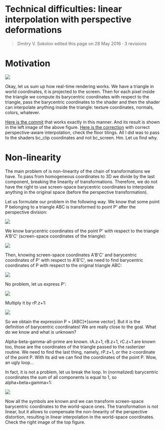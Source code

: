 Technical difficulties: linear interpolation with perspective deformations
==========================================================================

> Dmitry V. Sokolov edited this page on 28 May 2016 · 3 revisions

# Motivation

![](https://hsto.org/getpro/habr/post_images/4cb/4db/4fa/4cb4db4fab48cd386dd7c543ed7df10d.png)

Okay, let us sum up how real-time rendering works. We have a triangle in world coordinates, it is projected to the screen. Then for each pixel inside the triangle we compute its barycentric coordinates with respect to the triangle, pass the barycentric coordinates to the shader and then the shader can interpolate anything inside the triangle: texture coordinates, normals, colors, whatever.

[Here is the commit](https://github.com/ssloy/tinyrenderer/tree/8294312644c7ff103adcc4b2f5b068cba393498e) that works exactly in this manner. And its result is shown in the left image of the above figure. [Here is the correction](https://github.com/ssloy/tinyrenderer/commit/0c8afb6d8350de46518e0539120662af962ba46f) with correct perspective-aware interpolation, check the floor tilings. All I did was to pass to the shaders bc_clip coordinates and not bc_screen. Hm. Let us find why.

# Non-linearity

The main problem of is non-linearity of the chain of transformations we have. To pass from homogeneous coordinates to 3D we divide by the last component, breaking the linearity of transformations. Therefore, we do not have the right to use screen-space barycentric coordinates to interpolate anything in the original space (before the perspective transformation).

Let us formulate our problem in the following way. We know that some point P belonging to a triangle ABC is transformed to point P' after the perspective division:

![](https://raw.githubusercontent.com/ssloy/tinyrenderer/gh-pages/img/td-perspective-correction/f04.png)

We know barycentric coordinates of the point P' with respect to the triangle A'B'C' (screen-space coordinates of the triangle):

![](https://raw.githubusercontent.com/ssloy/tinyrenderer/gh-pages/img/td-perspective-correction/f07.png)

Then, knowing screen-space coordinates A'B'C' and barycentric coordinates of P' with respect to A'B'C', we need to find barycentric coordinates of P with respect to the original triangle ABC:

![](https://raw.githubusercontent.com/ssloy/tinyrenderer/gh-pages/img/td-perspective-correction/f06.png)

No problem, let us express P':

![](https://raw.githubusercontent.com/ssloy/tinyrenderer/gh-pages/img/td-perspective-correction/f08.png)

Multiply it by rP.z+1:

![](https://raw.githubusercontent.com/ssloy/tinyrenderer/gh-pages/img/td-perspective-correction/f09.png)

So we obtain the expression P = [ABC]*[some vector]. But it is the definition of barycentric coordinates! We are really close to the goal. What do we know and what is unknown?

Alpha-beta-gamma-all-prime are known. rA.z+1, rB.z+1, rC.z+1 are known too, those are the coordinates of the triangle passed to the rasterizer routine. We need to find the last thing, namely, rP.z+1, or the z-coordinate of the point P. With its aid we can find the coordinates of the point P. Wow, an ugly loop...

In fact, it is not a problem, let us break the loop. In (normalized) barycentric coordinates the sum of all components is equal to 1, so alpha+beta+gamma=1:

![](https://raw.githubusercontent.com/ssloy/tinyrenderer/gh-pages/img/td-perspective-correction/f10.png)

Now all the symbols are known and we can transform screen-space barycentric coordinates to the world-space ones. The transformation is not linear, but it allows to compensate the non-linearity of the perspective distortion, resulting in linear interpolation in the world-space coordinates. Check the right image of the top figure.

